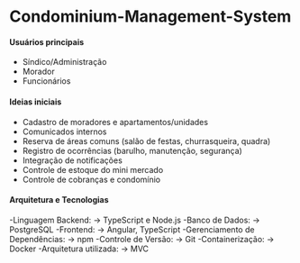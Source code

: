 # Condominium-Management-System

#### Usuários principais
- Síndico/Administração
- Morador
- Funcionários

#### Ideias iniciais
- Cadastro de moradores e apartamentos/unidades
- Comunicados internos
- Reserva de áreas comuns (salão de festas, churrasqueira, quadra)
- Registro de ocorrências (barulho, manutenção, segurança)
- Integração de notificações
- Controle de estoque do mini mercado
- Controle de cobranças e condomínio

#### Arquitetura e Tecnologias
-Linguagem Backend:
→ TypeScript e Node.js
-Banco de Dados:
→ PostgreSQL
-Frontend:
→ Angular, TypeScript
-Gerenciamento de Dependências:
→ npm
-Controle de Versão:
→ Git
-Containerização:
→ Docker
-Arquitetura utilizada: 
→ MVC


